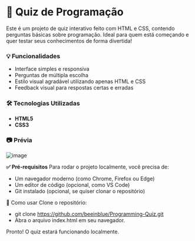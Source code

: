 # **🧠 Quiz de Programação**
Este é um projeto de quiz interativo feito com HTML e CSS, contendo perguntas básicas sobre programação. Ideal para quem está começando e quer testar seus conhecimentos de forma divertida!

### 💡 Funcionalidades
* Interface simples e responsiva
* Perguntas de múltipla escolha
* Estilo visual agradável utilizando apenas HTML e CSS
* Feedback visual para respostas certas e erradas

### 🛠️ **Tecnologias Utilizadas**
* **HTML5**
* **CSS3**

### 📷 Prévia

![image](https://github.com/user-attachments/assets/e1e2adf5-def6-4093-aad7-66a0ad4b768f)

**✅ Pré-requisitos**
Para rodar o projeto localmente, você precisa de:
* Um navegador moderno (como Chrome, Firefox ou Edge)
* Um editor de código (opcional, como VS Code)
* Git instalado (opcional, se quiser clonar o repositório)

🚀 Como usar
Clone o repositório:
* git clone https://github.com/beeinblue/Programming-Quiz.git
* Abra o arquivo index.html em seu navegador.

Pronto! O quiz estará funcionando localmente.
